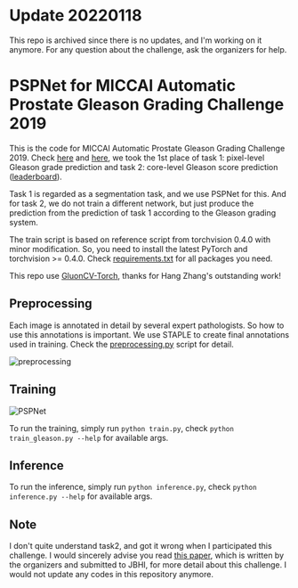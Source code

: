 # Update 20220118
This repo is archived since there is no updates, and I'm working on it anymore. For any question about the challenge, ask the organizers for help.

# PSPNet for MICCAI Automatic Prostate Gleason Grading Challenge 2019
This is the code for MICCAI Automatic Prostate Gleason Grading Challenge 2019. Check [here](https://gleason2019.grand-challenge.org/Home/) and [here](https://bmiai.ubc.ca/research/miccai-automatic-prostate-gleason-grading-challenge-2019), we took the 1st place of task 1: pixel-level Gleason grade prediction and task 2: core-level Gleason score prediction ([leaderboard](https://gleason2019.grand-challenge.org/Results/)).

Task 1 is regarded as a segmentation task, and we use PSPNet for this. And for task 2, we do not train a different network, but just produce the prediction from the prediction of task 1 according to the Gleason grading system.

The train script is based on reference script from torchvision 0.4.0 with minor modification. So, you need to install the latest PyTorch and torchvision >= 0.4.0. Check [requirements.txt](requirements.txt) for all packages you need.

This repo use [GluonCV-Torch](https://github.com/zhanghang1989/gluoncv-torch), thanks for Hang Zhang's outstanding work!

## Preprocessing
Each image is annotated in detail by several expert pathologists. So how to use this annotations is important. We use STAPLE to create final annotations used in training. Check the [preprocessing.py](preprocessing.py) script for detail.

![preprocessing](./images/preprocessing.png)

## Training

![PSPNet](./images/PSPNet.png)

To run the training, simply run `python train.py`, check `python train_gleason.py --help` for available args.

## Inference
To run the inference, simply run `python inference.py`, check `python inference.py --help` for available args.

## Note
I don't quite understand task2, and got it wrong when I participated this challenge. I would sincerely advise you read [this paper](https://ieeexplore.ieee.org/abstract/document/8853320/), which is written by the organizers and submitted to JBHI, for more detail about this challenge. I would not update any codes in this repository anymore. 
